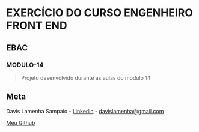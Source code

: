 # EXERCÍCIO DO CURSO ENGENHEIRO FRONT END

## EBAC

### MODULO-14

> Projeto desenvolvido durante as aulas do modulo 14

## Meta

Davis Lamenha Sampaio - [Linkedin](https://www.linkedin.com/in/davislamenha/) - davislamenha@gmail.com

[Meu Github](https://github.com/davislamenha)
